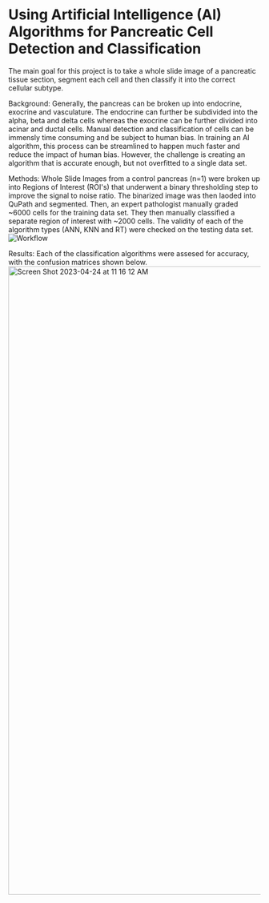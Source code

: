 # Using Artificial Intelligence (AI) Algorithms for Pancreatic Cell Detection and Classification

The main goal for this project is to take a whole slide image of a pancreatic tissue section, segment each cell and then classify it into the correct cellular subtype. 

Background: Generally, the pancreas can be broken up into endocrine, exocrine and vasculature. The endocrine can further be subdivided into the alpha, beta and delta cells whereas the exocrine can be further divided into acinar and ductal cells. Manual detection and classification of cells can be immensly time consuming and be subject to human bias. In training an AI algorithm, this process can be streamlined to happen much faster and reduce the impact of human bias. However, the challenge is creating an algorithm that is accurate enough, but not overfitted to a single data set. 

Methods: Whole Slide Images from a control pancreas (n=1) were broken up into Regions of Interest (ROI's) that underwent a binary thresholding step to improve the signal to noise ratio. The binarized image was then laoded into QuPath and segmented. Then, an expert pathologist manually graded ~6000 cells for the training data set. They then manually classified a separate region of interest with ~2000 cells. The validity of each of the algorithm types (ANN, KNN and RT) were checked on the testing data set. 
![Workflow](https://user-images.githubusercontent.com/73506962/233518497-f7981b66-ab7b-4f2d-91d8-e8185af59941.png)

Results: Each of the classification algorithms were assesed for accuracy, with the confusion matrices shown below.
<img width="1256" alt="Screen Shot 2023-04-24 at 11 16 12 AM" src="https://user-images.githubusercontent.com/73506962/234040712-bfcd0aed-8bbb-4e93-8b11-190a40800214.png">


